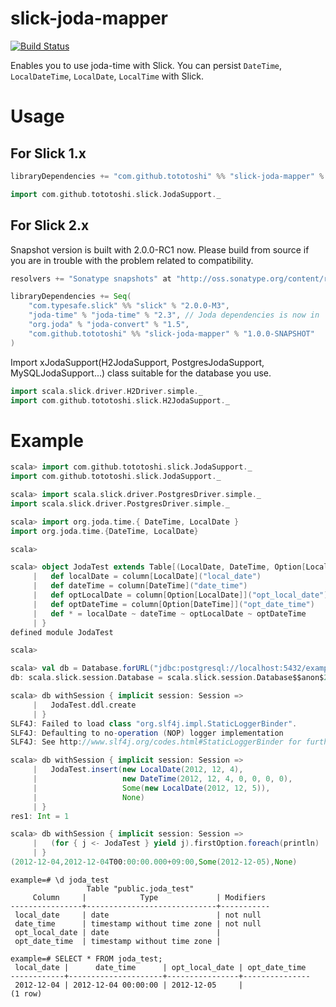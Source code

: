 # slick-joda-mapper

[![Build Status](https://travis-ci.org/tototoshi/slick-joda-mapper.png)](https://travis-ci.org/tototoshi/slick-joda-mapper)

Enables you to use joda-time with Slick.
You can persist `DateTime`, `LocalDateTime`, `LocalDate`, `LocalTime` with Slick.

# Usage

## For Slick 1.x

```scala
libraryDependencies += "com.github.tototoshi" %% "slick-joda-mapper" % "0.4.0"
```

```scala
import com.github.tototoshi.slick.JodaSupport._
```

## For Slick 2.x
Snapshot version is built with 2.0.0-RC1 now.
Please build from source if you are in trouble with the problem related to compatibility.

```scala
resolvers += "Sonatype snapshots" at "http://oss.sonatype.org/content/repositories/snapshots/"

libraryDependencies += Seq(
    "com.typesafe.slick" %% "slick" % "2.0.0-M3",
    "joda-time" % "joda-time" % "2.3", // Joda dependencies is now in `provided` scope
    "org.joda" % "joda-convert" % "1.5",
    "com.github.tototoshi" %% "slick-joda-mapper" % "1.0.0-SNAPSHOT"
)
```

Import xJodaSupport(H2JodaSupport, PostgresJodaSupport, MySQLJodaSupport...) class suitable for the database you use.

```scala
import scala.slick.driver.H2Driver.simple._
import com.github.tototoshi.slick.H2JodaSupport._
```

# Example


```scala
scala> import com.github.tototoshi.slick.JodaSupport._
import com.github.tototoshi.slick.JodaSupport._

scala> import scala.slick.driver.PostgresDriver.simple._
import scala.slick.driver.PostgresDriver.simple._

scala> import org.joda.time.{ DateTime, LocalDate }
import org.joda.time.{DateTime, LocalDate}

scala>

scala> object JodaTest extends Table[(LocalDate, DateTime, Option[LocalDate], Option[DateTime])]("joda_test") {
     |   def localDate = column[LocalDate]("local_date")
     |   def dateTime = column[DateTime]("date_time")
     |   def optLocalDate = column[Option[LocalDate]]("opt_local_date")
     |   def optDateTime = column[Option[DateTime]]("opt_date_time")
     |   def * = localDate ~ dateTime ~ optLocalDate ~ optDateTime
     | }
defined module JodaTest

scala>

scala> val db = Database.forURL("jdbc:postgresql://localhost:5432/example", driver = "org.postgresql.Driver", user = "toshi")
db: scala.slick.session.Database = scala.slick.session.Database$$anon$2@62d37dc5

scala> db withSession { implicit session: Session =>
     |   JodaTest.ddl.create
     | }
SLF4J: Failed to load class "org.slf4j.impl.StaticLoggerBinder".
SLF4J: Defaulting to no-operation (NOP) logger implementation
SLF4J: See http://www.slf4j.org/codes.html#StaticLoggerBinder for further details.

scala> db withSession { implicit session: Session =>
     |   JodaTest.insert(new LocalDate(2012, 12, 4),
     |                   new DateTime(2012, 12, 4, 0, 0, 0, 0),
     |                   Some(new LocalDate(2012, 12, 5)),
     |                   None)
     | }
res1: Int = 1

scala> db withSession { implicit session: Session =>
     |   (for { j <- JodaTest } yield j).firstOption.foreach(println)
     | }
(2012-12-04,2012-12-04T00:00:00.000+09:00,Some(2012-12-05),None)
```


```
example=# \d joda_test
                 Table "public.joda_test"
     Column     |            Type             | Modifiers
----------------+-----------------------------+-----------
 local_date     | date                        | not null
 date_time      | timestamp without time zone | not null
 opt_local_date | date                        |
 opt_date_time  | timestamp without time zone |

example=# SELECT * FROM joda_test;
 local_date |      date_time      | opt_local_date | opt_date_time
------------+---------------------+----------------+---------------
 2012-12-04 | 2012-12-04 00:00:00 | 2012-12-05     |
(1 row)
```
